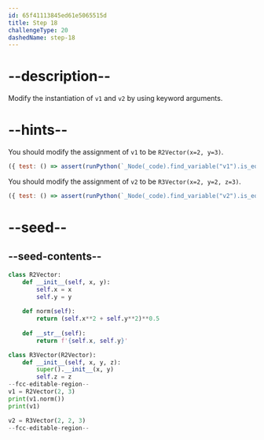 ```yaml
---
id: 65f41113845ed61e5065515d
title: Step 18
challengeType: 20
dashedName: step-18
---
```


# --description--

Modify the instantiation of `v1` and `v2` by using keyword arguments.

# --hints--

You should modify the assignment of `v1` to be `R2Vector(x=2, y=3)`.

```js
({ test: () => assert(runPython(`_Node(_code).find_variable("v1").is_equivalent("v1 = R2Vector(x=2, y=3)")`)) })
```

You should modify the assignment of `v2` to be `R3Vector(x=2, y=2, z=3)`.

```js
({ test: () => assert(runPython(`_Node(_code).find_variable("v2").is_equivalent("v2 = R3Vector(x=2, y=2, z=3)")`)) })
```

# --seed--

## --seed-contents--

```py
class R2Vector:
    def __init__(self, x, y):
        self.x = x
        self.y = y
        
    def norm(self):
        return (self.x**2 + self.y**2)**0.5
        
    def __str__(self):
        return f'{self.x, self.y}'

class R3Vector(R2Vector):
    def __init__(self, x, y, z):
        super().__init__(x, y)
        self.z = z
--fcc-editable-region--
v1 = R2Vector(2, 3)
print(v1.norm())
print(v1)

v2 = R3Vector(2, 2, 3)
--fcc-editable-region--
```

